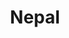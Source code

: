 ---
title: "Nepal"
introtext: "Namaste! Nepal, het geboorteland van Boeddha, is een van de mooiste en meest afwisselende landen van Zuidoost-Azie. Het land kent een enorme diversiteit, van de koningssteden Kathmandu en Bhaktapur waar vele tempels en paleizen te bewonderen zijn, tot de duizelingwekkende pieken van de Himalaya. Spot wilde dieren zoals de Bengaalse tijger in de groene jungle van het Chitwan National Park. Je zult je snel thuis voelen dankzij de super vriendelijke inwoners. Maak je klaar voor een onvergetelijke reis!"
introimage: "https://lh3.googleusercontent.com/2qyNFb6W43Z0n2chDu3VFPmXky1fA0F5Co5zplTxVycJ3Eyax32txDJ4Lw1bk0kSnSEeh2abtxDxJy56Odd7vIvYMHM3RJgwRN2bwbVxjyTi7DlhrzvfhzOQli7pfx1GDkWP8DqNEA=w800"
surface: "147.000"
inhabitants: "29.300.000"
rate: "141,67"
valuta: "rupee"
need_to_know_text: ""
need_to_know_more_text: ""
fact_one_text: ""
fact_two_text: ""
bigmac_index: ""
images: "https://lh3.googleusercontent.com/5oC-Rg49x2PfgHMnMt5f1CX509rwXQ8af82qhVmkhauq-PXUQK5eFNF04rUgFQo4p2Rw6wXhxCqmFZi1g9t5ZJZunWciGVB1BoCvfS7xhjUIPEoKbmjb58W0vWaZLh6r1rN_nwOd9Q=w800|https://lh3.googleusercontent.com/Rp3rl0Dt4lgfEWhDnjLU_Ocd6gXvg0e0rnAnmYPca2rsVXb-3E6_fHVV6IYPySADLzsNzDCRKEd4vCvq-XxPuTFEmBAvXu1-FWG4S2QGENq_FUpBeXI3srULpwdLe_BIFfsWzvealw=w800|https://lh3.googleusercontent.com/cOk4ZffMIKKdKy4mEAuO5Vj9ZyMy2OytApIx2y9cUcGgpIq-voCuFvsvms0aUInj36C2y3w4i1site6KlkBV5UW7GMg3MiHnMrcLiGsPqY8W8h0A_iiSXfOxXIbbdcssy_g9Jj4i7Q=w800|https://lh3.googleusercontent.com/iWBYMcamYCcs0Vgd6uf8aDLlfWGwQJrSEj91bB8piRHbJ7UxxPe8CAOsuY3KrAlrDRB_d48Vip1fawSfEQAh0pBS61C9eG4jfeNhvOM4KYR-a8rwt26bn0MnJ0fhRZjhB9SPnLl-mQ=w800"
flight_button_title: "Check vluchtprijzen Nepal"
flight_button_url: "https://lt45.net/c/?si=11986&li=1528136&wi=335922&ws=&dl=transport%2Fflights%2Fnl%2Fnp%2F%3Flocale%3Dnl-NL%26currency%3DEUR%26market%3DNL"
inspiration_url: "https://partner.bol.com/click/click?p=2&t=url&s=1025999&f=TXL&url=https%3A%2F%2Fwww.bol.com%2Fnl%2Ff%2Flonely-planet-nepal%2F9200000015582387%2F&name=Lonely%20Planet%20Nepal%2C%20Lonely%20Planet"
country_code: "np"
hotels_url: "https://www.booking.com/country/np.nl.html?aid=1837623"
continent: "Azië"
---